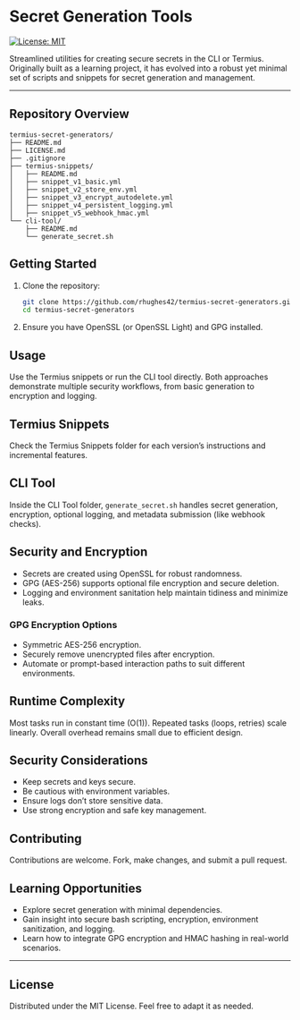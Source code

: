 <!--
Created by Graph Technologies (https://graphtechnologies.xyz),
a consultancy and solution specialist based in Copenhagen, Denmark.
Contact details can be found on our website.
Provided as-is under the MIT license without any responsibility for its use or damage caused by its use.
-->

# Secret Generation Tools

[![License: MIT](https://img.shields.io/badge/License-MIT-green.svg)](https://opensource.org/licenses/MIT)

Streamlined utilities for creating secure secrets in the CLI or Termius. Originally built as a learning project, it has evolved into a robust yet minimal set of scripts and snippets for secret generation and management.

---

## Repository Overview

```plaintext
termius-secret-generators/
├── README.md
├── LICENSE.md
├── .gitignore
├── termius-snippets/
│   ├── README.md
│   ├── snippet_v1_basic.yml
│   ├── snippet_v2_store_env.yml
│   ├── snippet_v3_encrypt_autodelete.yml
│   ├── snippet_v4_persistent_logging.yml
│   ├── snippet_v5_webhook_hmac.yml
└── cli-tool/
    ├── README.md
    └── generate_secret.sh
```

## Getting Started

1. Clone the repository:
   ```bash
   git clone https://github.com/rhughes42/termius-secret-generators.git
   cd termius-secret-generators
   ```
2. Ensure you have OpenSSL (or OpenSSL Light) and GPG installed.

## Usage

Use the Termius snippets or run the CLI tool directly. Both approaches demonstrate multiple security workflows, from basic generation to encryption and logging.

## Termius Snippets

Check the Termius Snippets folder for each version’s instructions and incremental features.

## CLI Tool

Inside the CLI Tool folder, `generate_secret.sh` handles secret generation, encryption, optional logging, and metadata submission (like webhook checks).

## Security and Encryption

- Secrets are created using OpenSSL for robust randomness.
- GPG (AES-256) supports optional file encryption and secure deletion.
- Logging and environment sanitation help maintain tidiness and minimize leaks.

### GPG Encryption Options

- Symmetric AES-256 encryption.
- Securely remove unencrypted files after encryption.
- Automate or prompt-based interaction paths to suit different environments.

## Runtime Complexity

Most tasks run in constant time (O(1)). Repeated tasks (loops, retries) scale linearly. Overall overhead remains small due to efficient design.

## Security Considerations

- Keep secrets and keys secure.
- Be cautious with environment variables.
- Ensure logs don’t store sensitive data.
- Use strong encryption and safe key management.

## Contributing

Contributions are welcome. Fork, make changes, and submit a pull request.

## Learning Opportunities

- Explore secret generation with minimal dependencies.
- Gain insight into secure bash scripting, encryption, environment sanitization, and logging.
- Learn how to integrate GPG encryption and HMAC hashing in real-world scenarios.

---

## License

Distributed under the MIT License. Feel free to adapt it as needed.
